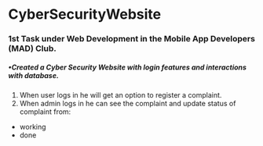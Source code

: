 # CyberSecurityWebsite
### 1st Task under Web Development in the Mobile App Developers (MAD) Club.

##### •Created a Cyber Security Website with login features and interactions with database.
1. When user logs in he will get an option to register a complaint.
2. When admin logs in he can see the complaint and update status of complaint from:
  * working
  * done
